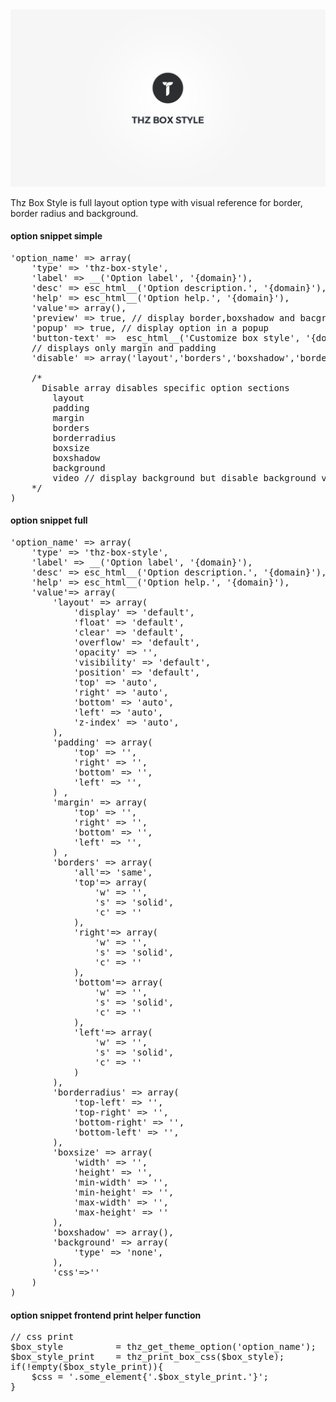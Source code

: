<div class="thz-doc-image max">
<a class="thz-lightbox mfp-iframe" href="https://vimeo.com/302181809" data-mfp-title="Creatus WordPress Theme Thz Box Style Option Type" data-modal-size="large">
	<img src="../../docs-media/splash-thz-box-style.jpg" alt="Creatus WordPress Theme Thz Box Style Option Type" />
</a>
</div>


Thz Box Style is full layout option type with visual reference for border, border radius and background.
#### option snippet simple
<pre class="pre-scrollable prettyprint light">
'option_name' => array(
	'type' => 'thz-box-style',
	'label' => __('Option label', '{domain}'),
	'desc' => esc_html__('Option description.', '{domain}'),
	'help' => esc_html__('Option help.', '{domain}'),
	'value'=> array(),
	'preview' => true, // display border,boxshadow and bacground preview,
	'popup' => true, // display option in a popup
	'button-text' =>  esc_html__('Customize box style', '{domain}'), // popup button text
	// displays only margin and padding
	'disable' => array('layout','borders','boxshadow','borderradius','boxsize','background') 
	
	/*
	  Disable array disables specific option sections 
		layout
		padding
		margin
		borders
		borderradius
		boxsize
		boxshadow
		background
		video // display background but disable background video option
	*/
)
</pre>




#### option snippet full

<pre class="pre-scrollable prettyprint light">
'option_name' => array(
	'type' => 'thz-box-style',
	'label' => __('Option label', '{domain}'),
	'desc' => esc_html__('Option description.', '{domain}'),
	'help' => esc_html__('Option help.', '{domain}'),
	'value'=> array(
		'layout' => array(
			'display' => 'default',
			'float' => 'default',
			'clear' => 'default',
			'overflow' => 'default',
			'opacity' => '',
			'visibility' => 'default',
			'position' => 'default',
			'top' => 'auto',
			'right' => 'auto',
			'bottom' => 'auto',
			'left' => 'auto',
			'z-index' => 'auto',
		),
		'padding' => array(
			'top' => '',
			'right' => '',
			'bottom' => '',
			'left' => '',
		) ,
		'margin' => array(
			'top' => '',
			'right' => '',
			'bottom' => '',
			'left' => '',
		) ,
		'borders' => array(
			'all'=> 'same',			
			'top'=> array(
				'w' => '',
				's' => 'solid',
				'c' => ''
			),
			'right'=> array(
				'w' => '',
				's' => 'solid',
				'c' => ''
			),
			'bottom'=> array(
				'w' => '',
				's' => 'solid',
				'c' => ''
			),
			'left'=> array(
				'w' => '',
				's' => 'solid',
				'c' => ''
			)
		),
		'borderradius' => array(
			'top-left' => '',
			'top-right' => '',
			'bottom-right' => '',
			'bottom-left' => '',
		),
		'boxsize' => array(
			'width' => '',
			'height' => '',
			'min-width' => '',
			'min-height' => '',
			'max-width' => '',
			'max-height' => ''
		),
		'boxshadow' => array(),
		'background' => array(
			'type' => 'none',
		),
		'css'=>''
	)
)
</pre>


#### option snippet frontend print helper function

<pre class="pre-scrollable prettyprint light">
// css print
$box_style 			= thz_get_theme_option('option_name');
$box_style_print	= thz_print_box_css($box_style);
if(!empty($box_style_print)){
	$css = '.some_element{'.$box_style_print.'}';
}
</pre>
